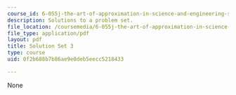 ```yaml
---
course_id: 6-055j-the-art-of-approximation-in-science-and-engineering-spring-2008
description: Solutions to a problem set.
file_location: /coursemedia/6-055j-the-art-of-approximation-in-science-and-engineering-spring-2008/0f2b688b7b86ae9e0deb5eecc5218433_sol03.pdf
file_type: application/pdf
layout: pdf
title: Solution Set 3
type: course
uid: 0f2b688b7b86ae9e0deb5eecc5218433

---
```

None